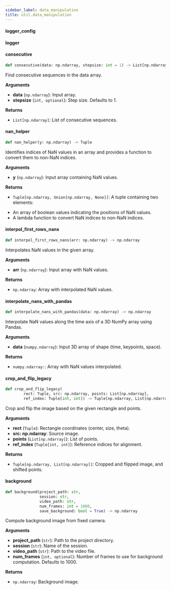 ```yaml
---
sidebar_label: data_manipulation
title: util.data_manipulation
---
```


#### logger\_config

#### logger

#### consecutive

```python
def consecutive(data: np.ndarray, stepsize: int = 1) -> List[np.ndarray]
```

Find consecutive sequences in the data array.

**Arguments**

* **data** (`np.ndarray`): Input array.
* **stepsize** (`int, optional`): Step size. Defaults to 1.

**Returns**

* `List[np.ndarray]`: List of consecutive sequences.

#### nan\_helper

```python
def nan_helper(y: np.ndarray) -> Tuple
```

Identifies indices of NaN values in an array and provides a function to convert them to non-NaN indices.

**Arguments**

* **y** (`np.ndarray`): Input array containing NaN values.

**Returns**

* `Tuple[np.ndarray, Union[np.ndarray, None]]`: A tuple containing two elements:
- An array of boolean values indicating the positions of NaN values.
- A lambda function to convert NaN indices to non-NaN indices.

#### interpol\_first\_rows\_nans

```python
def interpol_first_rows_nans(arr: np.ndarray) -> np.ndarray
```

Interpolates NaN values in the given array.

**Arguments**

* **arr** (`np.ndarray`): Input array with NaN values.

**Returns**

* `np.ndarray`: Array with interpolated NaN values.

#### interpolate\_nans\_with\_pandas

```python
def interpolate_nans_with_pandas(data: np.ndarray) -> np.ndarray
```

Interpolate NaN values along the time axis of a 3D NumPy array using Pandas.

**Arguments**

* **data** (`numpy.ndarray`): Input 3D array of shape (time, keypoints, space).

**Returns**

* `numpy.ndarray:`: Array with NaN values interpolated.

#### crop\_and\_flip\_legacy

```python
def crop_and_flip_legacy(
        rect: Tuple, src: np.ndarray, points: List[np.ndarray],
        ref_index: Tuple[int, int]) -> Tuple[np.ndarray, List[np.ndarray]]
```

Crop and flip the image based on the given rectangle and points.

**Arguments**

* **rect** (`Tuple`): Rectangle coordinates (center, size, theta).
* **src: np.ndarray**: Source image.
* **points** (`List[np.ndarray]`): List of points.
* **ref_index** (`Tuple[int, int]`): Reference indices for alignment.

**Returns**

* `Tuple[np.ndarray, List[np.ndarray]]`: Cropped and flipped image, and shifted points.

#### background

```python
def background(project_path: str,
               session: str,
               video_path: str,
               num_frames: int = 1000,
               save_background: bool = True) -> np.ndarray
```

Compute background image from fixed camera.

**Arguments**

* **project_path** (`str`): Path to the project directory.
* **session** (`str`): Name of the session.
* **video_path** (`str`): Path to the video file.
* **num_frames** (`int, optional`): Number of frames to use for background computation. Defaults to 1000.

**Returns**

* `np.ndarray`: Background image.

